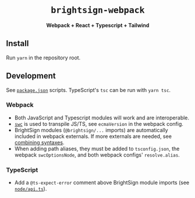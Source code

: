 <div align="center">
  <h1><code>brightsign-webpack</code></h1>
  <p><strong>Webpack + React + Typescript + Tailwind</strong></p>
</div>

## Install

Run `yarn` in the repository root.

## Development

See [`package.json`](./package.json) scripts. TypeScript's `tsc` can be run with
`yarn tsc`.

### Webpack

- Both JavaScript and Typescript modules will work and are interoperable.
- [`swc`](https://swc.rs/docs/configuration/compilation) is used to transpile
  JS/TS, see `ecmaVersion` in the webpack config.
- BrightSign modules (`@brightsign/...` imports) are automatically included in
  webpack externals. If more externals are needed, see
  [combining syntaxes](https://webpack.js.org/configuration/externals/#combining-syntaxes).
- When adding path aliases, they must be added to `tsconfig.json`, the webpack
  `swcOptionsNode`, and both webpack configs' `resolve.alias`.

### TypeScript

- Add a `@ts-expect-error` comment above BrightSign module imports (see
  [`node/api.ts`](./node/api.ts)).
